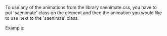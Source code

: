 To use any of the animations from the library saenimate.css, you have to put 'saenimate' class on the element and then the animation you would like to use next to the 'saenimae' class.

Example:

<div class="saenimate flip"></div>